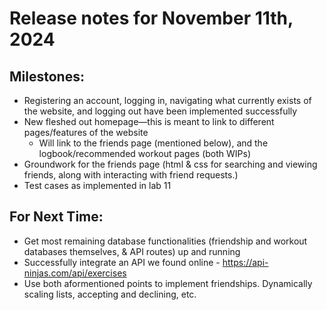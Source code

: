 # Release notes for November 11th, 2024 

## Milestones:

- Registering an account, logging in, navigating what currently exists of the website, and logging out have been implemented successfully
- New fleshed out homepage—this is meant to link to different pages/features of the website
    - Will link to the friends page (mentioned below), and the logbook/recommended workout pages (both WIPs)
- Groundwork for the friends page (html & css for searching and viewing friends, along with interacting with friend requests.)
- Test cases as implemented in lab 11

## For Next Time:

- Get most remaining database functionalities (friendship and workout databases themselves, & API routes) up and running
- Successfully integrate an API we found online -  https://api-ninjas.com/api/exercises
- Use both aformentioned points to implement friendships. Dynamically scaling lists, accepting and declining, etc.